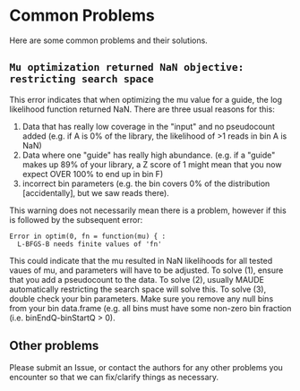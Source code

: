 # Common Problems
Here are some common problems and their solutions.

## `Mu optimization returned NaN objective: restricting search space`
This error indicates that when optimizing the mu value for a guide, the log likelihood function returned NaN. There are three usual reasons for this:
1) Data that has really low coverage in the "input" and no pseudocount added (e.g. if A is 0% of the library, the likelihood of >1 reads in bin A is NaN)
2) Data where one "guide" has really high abundance. (e.g. if a "guide" makes up 89% of your library, a Z score of 1 might mean that you now expect OVER 100% to end up in bin F)
3) incorrect bin parameters (e.g. the bin covers 0% of the distribution [accidentally], but we saw reads there).

This warning does not necessarily mean there is a problem, however if this is followed by the subsequent error:
```
Error in optim(0, fn = function(mu) { :
  L-BFGS-B needs finite values of 'fn'
```
This could indicate that the mu resulted in NaN likelihoods for all tested vaues of mu, and parameters will have to be adjusted.
To solve (1), ensure that you add a pseudocount to the data.
To solve (2), usually MAUDE automatically restricting the search space will solve this.
To solve (3), double check your bin parameters. Make sure you remove any null bins from your bin data.frame (e.g. all bins must have some non-zero bin fraction (i.e. binEndQ-binStartQ > 0).

## Other problems
Please submit an Issue, or contact the authors for any other problems you encounter so that we can fix/clarify things as necessary.
